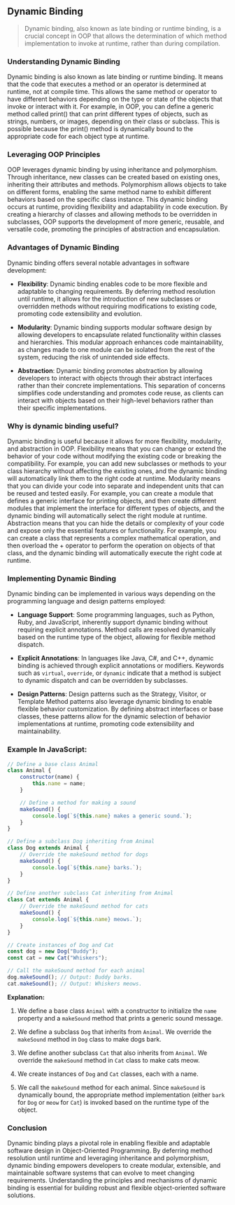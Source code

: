 ## Dynamic Binding

> Dynamic binding, also known as late binding or runtime binding, is a crucial concept in OOP that allows the determination of which method implementation to invoke at runtime, rather than during compilation.


### Understanding Dynamic Binding

Dynamic binding is also known as late binding or runtime binding. It means that the code that executes a method or an operator is determined at runtime, not at compile time. This allows the same method or operator to have different behaviors depending on the type or state of the objects that invoke or interact with it. For example, in OOP, you can define a generic method called print() that can print different types of objects, such as strings, numbers, or images, depending on their class or subclass. This is possible because the print() method is dynamically bound to the appropriate code for each object type at runtime.

### Leveraging OOP Principles

OOP leverages dynamic binding by using inheritance and polymorphism. Through inheritance, new classes can be created based on existing ones, inheriting their attributes and methods. Polymorphism allows objects to take on different forms, enabling the same method name to exhibit different behaviors based on the specific class instance. This dynamic binding occurs at runtime, providing flexibility and adaptability in code execution. By creating a hierarchy of classes and allowing methods to be overridden in subclasses, OOP supports the development of more generic, reusable, and versatile code, promoting the principles of abstraction and encapsulation.

### Advantages of Dynamic Binding

Dynamic binding offers several notable advantages in software development:

- **Flexibility**: Dynamic binding enables code to be more flexible and adaptable to changing requirements. By deferring method resolution until runtime, it allows for the introduction of new subclasses or overridden methods without requiring modifications to existing code, promoting code extensibility and evolution.

- **Modularity**: Dynamic binding supports modular software design by allowing developers to encapsulate related functionality within classes and hierarchies. This modular approach enhances code maintainability, as changes made to one module can be isolated from the rest of the system, reducing the risk of unintended side effects.

- **Abstraction**: Dynamic binding promotes abstraction by allowing developers to interact with objects through their abstract interfaces rather than their concrete implementations. This separation of concerns simplifies code understanding and promotes code reuse, as clients can interact with objects based on their high-level behaviors rather than their specific implementations.


### Why is dynamic binding useful?
Dynamic binding is useful because it allows for more flexibility, modularity, and abstraction in OOP. Flexibility means that you can change or extend the behavior of your code without modifying the existing code or breaking the compatibility. For example, you can add new subclasses or methods to your class hierarchy without affecting the existing ones, and the dynamic binding will automatically link them to the right code at runtime. Modularity means that you can divide your code into separate and independent units that can be reused and tested easily. For example, you can create a module that defines a generic interface for printing objects, and then create different modules that implement the interface for different types of objects, and the dynamic binding will automatically select the right module at runtime. Abstraction means that you can hide the details or complexity of your code and expose only the essential features or functionality. For example, you can create a class that represents a complex mathematical operation, and then overload the + operator to perform the operation on objects of that class, and the dynamic binding will automatically execute the right code at runtime.


### Implementing Dynamic Binding

Dynamic binding can be implemented in various ways depending on the programming language and design patterns employed:

- **Language Support**: Some programming languages, such as Python, Ruby, and JavaScript, inherently support dynamic binding without requiring explicit annotations. Method calls are resolved dynamically based on the runtime type of the object, allowing for flexible method dispatch.

- **Explicit Annotations**: In languages like Java, C#, and C++, dynamic binding is achieved through explicit annotations or modifiers. Keywords such as `virtual`, `override`, or `dynamic` indicate that a method is subject to dynamic dispatch and can be overridden by subclasses.

- **Design Patterns**: Design patterns such as the Strategy, Visitor, or Template Method patterns also leverage dynamic binding to enable flexible behavior customization. By defining abstract interfaces or base classes, these patterns allow for the dynamic selection of behavior implementations at runtime, promoting code extensibility and maintainability.


### Example In JavaScript:
```javascript
// Define a base class Animal
class Animal {
    constructor(name) {
        this.name = name;
    }

    // Define a method for making a sound
    makeSound() {
        console.log(`${this.name} makes a generic sound.`);
    }
}

// Define a subclass Dog inheriting from Animal
class Dog extends Animal {
    // Override the makeSound method for dogs
    makeSound() {
        console.log(`${this.name} barks.`);
    }
}

// Define another subclass Cat inheriting from Animal
class Cat extends Animal {
    // Override the makeSound method for cats
    makeSound() {
        console.log(`${this.name} meows.`);
    }
}

// Create instances of Dog and Cat
const dog = new Dog("Buddy");
const cat = new Cat("Whiskers");

// Call the makeSound method for each animal
dog.makeSound(); // Output: Buddy barks.
cat.makeSound(); // Output: Whiskers meows.
```
**Explanation:**

1. We define a base class `Animal` with a constructor to initialize the `name` property and a `makeSound` method that prints a generic sound message.

2. We define a subclass `Dog` that inherits from `Animal`. We override the `makeSound` method in `Dog` class to make dogs bark.

3. We define another subclass `Cat` that also inherits from `Animal`. We override the `makeSound` method in `Cat` class to make cats meow.

4. We create instances of `Dog` and `Cat` classes, each with a name.

5. We call the `makeSound` method for each animal. Since `makeSound` is dynamically bound, the appropriate method implementation (either `bark` for `Dog` or `meow` for `Cat`) is invoked based on the runtime type of the object.


### Conclusion

Dynamic binding plays a pivotal role in enabling flexible and adaptable software design in Object-Oriented Programming. By deferring method resolution until runtime and leveraging inheritance and polymorphism, dynamic binding empowers developers to create modular, extensible, and maintainable software systems that can evolve to meet changing requirements. Understanding the principles and mechanisms of dynamic binding is essential for building robust and flexible object-oriented software solutions.